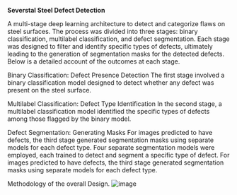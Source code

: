 **Severstal Steel Defect Detection**

A multi-stage deep learning architecture to detect and categorize flaws on steel surfaces. The process was divided into three stages: binary classification, multilabel classification, and defect segmentation. Each stage was designed to filter and identify specific types of defects, ultimately leading to the generation of segmentation masks for the detected defects. Below is a detailed account of the outcomes at each stage.

Binary Classification: Defect Presence Detection
The first stage involved a binary classification model designed to detect whether any defect was present on the steel surface. 

Multilabel Classification: Defect Type Identification
In the second stage, a multilabel classification model identified the specific types of defects among those flagged by the binary model. 

Defect Segmentation: Generating Masks
For images predicted to have defects, the third stage generated segmentation masks using separate models for each defect type. Four separate segmentation models were employed, each trained to detect and segment a specific type of defect. For images predicted to have defects, the third stage generated segmentation masks using separate models for each defect type.

Methodology of the overall Design.
![image](https://github.com/user-attachments/assets/6b247741-0510-4ece-83da-da756521bc8e)
